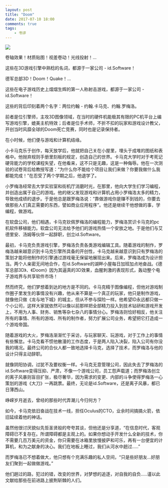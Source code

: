 ```yaml
---
layout: post
title: "Doom"
date: 2017-07-10 18:00
comments: true
tags: 
	- 书评
---
```


![](http://upload-images.jianshu.io/upload_images/28344-060f8dba2e761e0a.png?imageMogr2/auto-orient/strip%7CimageView2/2/w/1240)

卷轴效果！材质贴图！视差卷动！光线投射！...

这些在3D游戏引擎中熟稔的名词，都源于一家公司 - id.Software！

德军总部3D！Doom！Quake！...

这些在电子游戏历史上熠熠生辉的第一人称射击游戏，都源于一家公司 - id.Software！



这些的背后印刻着两个名字：两位约翰 - 约翰.卡马克、约翰.罗梅洛。

前者是位引擎师，主攻3D图像领域，在当时的硬件机能极其有限的PC机平台上编写游戏引擎，媲美主机特效；后者是位手术师，不折不扣的玩家和游戏设计教父，开创当时风靡全球的Doom死亡竞赛，同时也是记录保持者。



在小时候，他们便与游戏和计算机结缘。

小卡马克乐于创作，每天放学后，他就把自己关在小屋里，埋头于成堆的图纸和表格中。他抛弃规则手册里刻板的规定，创造自己的世界。卡马克大学时对于考死记硬背能力的学校课程失望，在他看来，这不只是无趣，这是一种侮辱。他在一次测验的试卷背后给教授写道：“为什么你不能给个项目让我们来做？你要我做什么我都能完成！”在忍受了两个学期之后，他退学了。

小罗梅洛经常去大学实验室和街机厅消磨时光，在那里，他向大学生们学习编程，并创造出属于自己的游戏。他的继父发现游戏和计算机占用小罗梅洛太多的精力，导致他成绩的退步。于是他总是跟罗梅洛说：“靠做游戏你是赚不到钱的，你要去做那些人们真正需要的东西，譬如商业应用程序”。他还是继续干他想做的事，学编程，做游戏。



在软盘公司，他们相遇，卡马克钦佩罗梅洛的编程能力，罗梅洛赏识卡马克的pc机软件移植能力。软盘公司无法给予他们的游戏热情一个安放之地。于是他们与艾德里安、汤姆等伙伴一起辞职，创立id.Software。

最初，卡马克负责游戏引擎，罗梅洛负责各类游戏编辑工具。随着游戏的制作，罗梅洛越来越意识到卡马克引擎所具备的开创性，卡马克越来越意识到只有罗梅洛的策划才能将他制作的引擎通过游戏毫无保留地展现出来。后来，罗梅洛成为设计担当。两个人亲密无间地合作，在id.Software的湖畔小屋每日加班加点地奋战。《德军总部3D》、《Doom》因为其逼真的3D效果，血腥刺激的表现形式，轰动整个电子游戏界与共享软件市场！



然而终究，他们梦想着到达的地方是不同的。卡马克精于图像编程，但他对游戏制作圈子里发生的事情没有兴趣，他从来不算是一个真正的玩家，他只是制作游戏，就像他只做《龙与地下城》的城主，但从不参与探险一样。他希望ID永远都只做一个小公司，这样大家就依然可以像以前那样把全部精力投入到技术钻研和游戏开发上，不用为人事、财务、销售等杂七杂八的事情分心。罗梅洛则恰好相反，他关注所有的事情、所有的游戏、所有的制作者，努力扩展公司业务，希望把它打造成一个游戏帝国。

随着游戏的大火，罗梅洛渐渐忙于采访，与玩家聊天、玩游戏，对于工作上的事情有些懈怠。卡马克看不惯他散漫的工作态度，于是两人陷入决裂，陷入公司有你没我的境况。最终公司的合伙人都一致地选择卡马克，选择了技术，而罗梅洛与他的设计只得主动辞职。

就像阴阳协调，过犹不及要权衡一样。卡马克无意管理公司，因此失去了罗梅洛的id.Software变得压抑、严肃，不像一个游戏公司，员工怨声载道；而罗梅洛创立的离子风暴则盲目扩张，极尽奢华，因为需求的变更、内部的斗争使得罗梅洛一心策划的游戏《大刀》一再跳票。最终，无论是id.Software，还是离子风暴，都已日薄西山。



峥嵘岁月逝去，曾经的那些时代弄潮儿今归何方？

如今，卡马克依旧奋战在技术一线，担任Oculus的CTO，业余时间搞搞火箭，依旧延续着他的神话。

虽然他很讨厌貌似先哲圣贤般的夸夸其谈，但他还是分享道，“在信息时代，客观障碍已不复存在。所谓障碍都是主观上的。如果你想动手开发什么全新的技术，你不需要几百万美元的资金，你只需要在冰箱里放慢披萨和可乐，再有一台便宜的计算机，和为之献身的决心。我们在地板上睡过，我们从河水中趟过.....”

而罗梅洛已不想着做大，他只想有个充满乐趣的私人空间，“只是些好朋友...好朋友们聚到一起做做游戏。”



他们趟过的路，犯过的错，改变的世界，对梦想的追逐，对自我的自负.....谨以此文献给那些在前进路上披荆斩棘的人们。